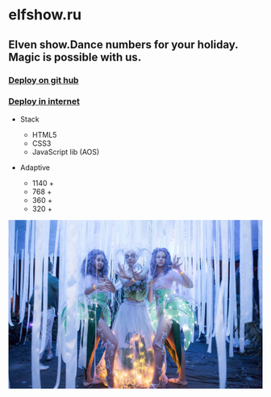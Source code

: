 # elfshow.ru 
## Elven show.Dance numbers for your holiday. Magic is possible with us.
### [Deploy on git hub](https://siskinbird.github.io/elfshow.ru/index.html)
### [Deploy in internet](https://elfshow.ru)

- Stack
   - HTML5
   - CSS3
   - JavaScript lib (AOS)

- Adaptive
    - 1140 +
    - 768 +
    - 360 +
    - 320 +

![Elven show.Dance numbers for your holiday.](/assets/img/link.jpg "Elven show.Dance numbers for your holiday.")